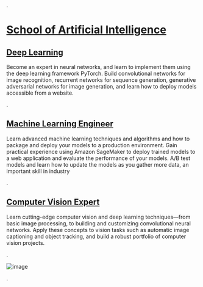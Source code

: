 
.


# [School of Artificial Intelligence](https://www.udacity.com/school-of-ai)


## [Deep Learning](https://www.udacity.com/course/deep-learning-nanodegree--nd101)


Become an expert in neural networks, and learn to implement them using the deep learning framework PyTorch. Build convolutional networks for image recognition, recurrent networks for sequence generation, generative adversarial networks for image generation, and learn how to deploy models accessible from a website.


.


## [Machine Learning Engineer](https://www.udacity.com/course/machine-learning-engineer-nanodegree--nd009t)


Learn advanced machine learning techniques and algorithms and how to package and deploy your models to a production environment. Gain practical experience using Amazon SageMaker to deploy trained models to a web application and evaluate the performance of your models. A/B test models and learn how to update the models as you gather more data, an important skill in industry


.



## [Computer Vision Expert](https://www.udacity.com/course/computer-vision-nanodegree--nd891)


Learn cutting-edge computer vision and deep learning techniques—from basic image processing, to building and customizing convolutional neural networks. Apply these concepts to vision tasks such as automatic image captioning and object tracking, and build a robust portfolio of computer vision projects.



.

![image](https://user-images.githubusercontent.com/36210723/66694758-b91b6600-ecbf-11e9-9d21-d36313861f9b.png)



.

